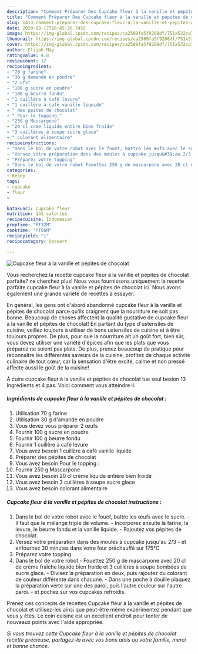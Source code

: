 ```yaml
---
description: "Comment Préparer Des Cupcake fleur à la vanille et pépites de chocolat"
title: "Comment Préparer Des Cupcake fleur à la vanille et pépites de chocolat"
slug: 1413-comment-preparer-des-cupcake-fleur-a-la-vanille-et-pepites-de-chocolat
date: 2020-08-17T16:45:26.745Z
image: https://img-global.cpcdn.com/recipes/ca2589fa5f9208df/751x532cq70/cupcake-fleur-a-la-vanille-et-pepites-de-chocolat-photo-principale-de-la-recette.jpg
thumbnail: https://img-global.cpcdn.com/recipes/ca2589fa5f9208df/751x532cq70/cupcake-fleur-a-la-vanille-et-pepites-de-chocolat-photo-principale-de-la-recette.jpg
cover: https://img-global.cpcdn.com/recipes/ca2589fa5f9208df/751x532cq70/cupcake-fleur-a-la-vanille-et-pepites-de-chocolat-photo-principale-de-la-recette.jpg
author: Elijah May
ratingvalue: 4.8
reviewcount: 12
recipeingredient:
- "70 g farine"
- "30 g damande en poudre"
- "2 ufs"
- "100 g sucre en poudre"
- "100 g beurre fondu"
- "1 cuillère à café levure"
- "1 cuillère à café vanille liquide"
- " des ppites de chocolat"
- " Pour le topping "
- "250 g Mascarpone"
- "20 cl crme liquide entire bien froide"
- "3 cuillères à soupe sucre glace"
- " colorant alimentaire"
recipeinstructions:
- "Dans le bol de votre robot avec le fouet, battre les œufs avec le sucre. Il faut que le mélange triple de volume. Incorporez ensuite la farine, la levure, le beurre fondu et la vanille liquide. Rajoutez vos pépites de chocolat."
- "Versez votre préparation dans des moules à cupcake jusqu&#39;au 2/3 et enfournez 30 minutes dans votre four préchauffé sur 175°C"
- "Préparez votre topping"
- "Dans le bol de votre robot Fouettez 250 g de mascarpone avec 20 cl de crème fraîche liquide bien froide et 3 cuillères à soupe bombées de sucre glace. Divisez la préparation en deux, puis rajoutez du colorant de couleur différente dans chacune. Dans une poche à douille plaquez la préparation verte sur une des paroi, puis l&#39;autre couleur sur l&#39;autre paroi. et pochez sur vos cupcakes refroidis."
categories:
- Resep
tags:
- cupcake
- fleur
- 

katakunci: cupcake fleur  
nutrition: 141 calories
recipecuisine: Indonesian
preptime: "PT32M"
cooktime: "PT56M"
recipeyield: "1"
recipecategory: Dessert

---
```



![Cupcake fleur à la vanille et pépites de chocolat](https://img-global.cpcdn.com/recipes/ca2589fa5f9208df/751x532cq70/cupcake-fleur-a-la-vanille-et-pepites-de-chocolat-photo-principale-de-la-recette.jpg)

Vous recherchez la recette cupcake fleur à la vanille et pépites de chocolat parfaite? ne cherchez plus! Nous vous fournissons uniquement la recette parfaite cupcake fleur à la vanille et pépites de chocolat ici. Nous avons également une grande variété de recettes à essayer.

En général, les gens ont d'abord abandonné cupcake fleur à la vanille et pépites de chocolat parce qu'ils craignent que la nourriture ne soit pas bonne. Beaucoup de choses affectent la qualité gustative de cupcake fleur à la vanille et pépites de chocolat! En partant du type d'ustensiles de cuisine, veillez toujours à utiliser de bons ustensiles de cuisine et à être toujours propres. De plus, pour que la nourriture ait un goût fort, bien sûr, vous devez utiliser une variété d'épices afin que les plats que vous préparez ne soient pas plats. De plus, prenez beaucoup de pratique pour reconnaître les différentes saveurs de la cuisine, profitez de chaque activité culinaire de tout cœur, car la sensation d'être excité, calme et non pressé affecte aussi le goût de la cuisine!

<!--inarticleads1-->

À cuire cupcake fleur à la vanille et pépites de chocolat tue seul besion 13 Ingrédients et 4 pas. Voici comment vous atteindre il.

##### Ingrédients de cupcake fleur à la vanille et pépites de chocolat :

1. Utilisation 70 g farine
1. Utilisation 30 g d&#39;amande en poudre
1. Vous devez vous préparer 2 œufs
1. Fournir 100 g sucre en poudre
1. Fournir 100 g beurre fondu
1. Fournir 1 cuillère à café levure
1. Vous avez besoin 1 cuillère à café vanille liquide
1. Préparer  des pépites de chocolat
1. Vous avez besoin  Pour le topping :
1. Fournir 250 g Mascarpone
1. Vous avez besoin 20 cl crème liquide entière bien froide
1. Vous avez besoin 3 cuillères à soupe sucre glace
1. Vous avez besoin  colorant alimentaire




<!--inarticleads2-->

##### Cupcake fleur à la vanille et pépites de chocolat instructions :

1. Dans le bol de votre robot avec le fouet, battre les œufs avec le sucre. - Il faut que le mélange triple de volume. - Incorporez ensuite la farine, la levure, le beurre fondu et la vanille liquide. - Rajoutez vos pépites de chocolat.
1. Versez votre préparation dans des moules à cupcake jusqu&#39;au 2/3 - et enfournez 30 minutes dans votre four préchauffé sur 175°C
1. Préparez votre topping
1. Dans le bol de votre robot - Fouettez 250 g de mascarpone avec 20 cl de crème fraîche liquide bien froide et 3 cuillères à soupe bombées de sucre glace. - Divisez la préparation en deux, puis rajoutez du colorant de couleur différente dans chacune. - Dans une poche à douille plaquez la préparation verte sur une des paroi, puis l&#39;autre couleur sur l&#39;autre paroi. - et pochez sur vos cupcakes refroidis.




<!--inarticleads1-->

<p>
Prenez ces concepts de recettes Cupcake fleur à la vanille et pépites de chocolat et utilisez-les ainsi que peut-être même expérimentez pendant que vous y êtes. Le coin cuisine est un excellent endroit pour tenter de nouveaux points avec l'aide appropriée.
</p>

<p>
<i>Si vous trouvez cette Cupcake fleur à la vanille et pépites de chocolat recette précieuse, partagez-la avec vos bons amis ou votre famille, merci et bonne chance.</i>
</p>
